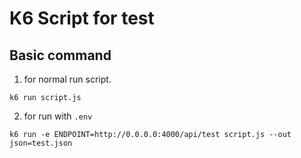 # K6 Script for test

## Basic command

1. for normal run script.
```
k6 run script.js
```

2. for run with ``.env``
```
k6 run -e ENDPOINT=http://0.0.0.0:4000/api/test script.js --out json=test.json
```
